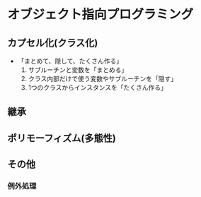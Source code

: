 # オブジェクト指向プログラミング

## カプセル化(クラス化)

- 「まとめて、隠して、たくさん作る」
	1. サブルーチンと変数を「まとめる」
	1. クラス内部だけで使う変数やサブルーチンを「隠す」
	1. 1つのクラスからインスタンスを「たくさん作る」

## 継承

## ポリモーフィズム(多態性)

## その他

### 例外処理
###  